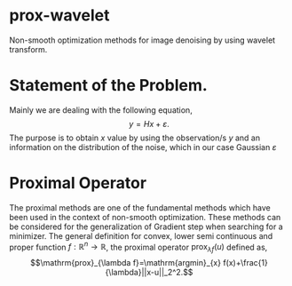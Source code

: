 # prox-wavelet
Non-smooth optimization methods for image denoising by using wavelet transform.  
# Statement of the Problem. 
Mainly we are dealing with the following equation,
$$y = Hx + \varepsilon.$$
The purpose is to obtain $x$ value by using the observation/s $y$ and an information on the distribution of the noise, which in our case Gaussian $\varepsilon$

# Proximal Operator 
The proximal methods are one of the fundamental methods which have been used in the context of non-smooth optimization. These methods can be considered for the generalization of Gradient step when searching for a minimizer. The general definition for convex, lower semi continuous and proper function $f:\mathbb{R}^n\to\mathbb{R}$, the proximal operator $\mathrm{prox}_{\lambda f}(u)$ defined as, 
$$\mathrm{prox}_{\lambda f}=\mathrm{argmin}_{x} f(x)+\frac{1}{\lambda}||x-u||_2^2.$$